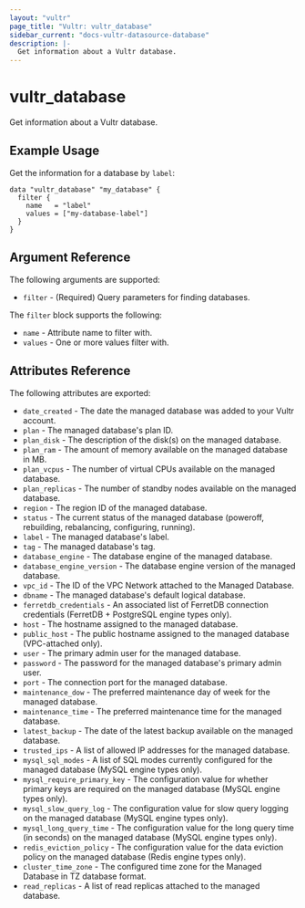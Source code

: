 ```yaml
---
layout: "vultr"
page_title: "Vultr: vultr_database"
sidebar_current: "docs-vultr-datasource-database"
description: |-
  Get information about a Vultr database.
---
```


# vultr_database

Get information about a Vultr database.

## Example Usage

Get the information for a database by `label`:

```hcl
data "vultr_database" "my_database" {
  filter {
    name   = "label"
    values = ["my-database-label"]
  }
}
```

## Argument Reference

The following arguments are supported:

* `filter` - (Required) Query parameters for finding databases.

The `filter` block supports the following:

* `name` - Attribute name to filter with.
* `values` - One or more values filter with.

## Attributes Reference

The following attributes are exported:

* `date_created` - The date the managed database was added to your Vultr account.
* `plan` - The managed database's plan ID.
* `plan_disk` - The description of the disk(s) on the managed database.
* `plan_ram` - The amount of memory available on the managed database in MB.
* `plan_vcpus` - The number of virtual CPUs available on the managed database.
* `plan_replicas` - The number of standby nodes available on the managed database.
* `region` - The region ID of the managed database.
* `status` - The current status of the managed database (poweroff, rebuilding, rebalancing, configuring, running).
* `label` - The managed database's label.
* `tag` - The managed database's tag.
* `database_engine` - The database engine of the managed database.
* `database_engine_version` - The database engine version of the managed database.
* `vpc_id` - The ID of the VPC Network attached to the Managed Database.
* `dbname` - The managed database's default logical database.
* `ferretdb_credentials` - An associated list of FerretDB connection credentials (FerretDB + PostgreSQL engine types only).
* `host` - The hostname assigned to the managed database.
* `public_host` - The public hostname assigned to the managed database (VPC-attached only).
* `user` - The primary admin user for the managed database.
* `password` - The password for the managed database's primary admin user.
* `port` - The connection port for the managed database.
* `maintenance_dow` - The preferred maintenance day of week for the managed database.
* `maintenance_time` - The preferred maintenance time for the managed database.
* `latest_backup` - The date of the latest backup available on the managed database.
* `trusted_ips` - A list of allowed IP addresses for the managed database.
* `mysql_sql_modes` - A list of SQL modes currently configured for the managed database (MySQL engine types only).
* `mysql_require_primary_key` - The configuration value for whether primary keys are required on the managed database (MySQL engine types only).
* `mysql_slow_query_log` - The configuration value for slow query logging on the managed database (MySQL engine types only).
* `mysql_long_query_time` - The configuration value for the long query time (in seconds) on the managed database (MySQL engine types only).
* `redis_eviction_policy` - The configuration value for the data eviction policy on the managed database (Redis engine types only).
* `cluster_time_zone` - The configured time zone for the Managed Database in TZ database format.
* `read_replicas` - A list of read replicas attached to the managed database.
